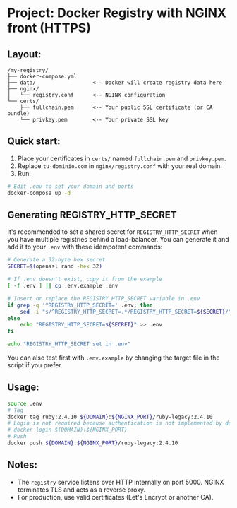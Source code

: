 # Project: Docker Registry with NGINX front (HTTPS)

## Layout:

    /my-registry/
    ├── docker-compose.yml
    ├── data/                  <-- Docker will create registry data here
    ├── nginx/
    │   └── registry.conf      <-- NGINX configuration
    └── certs/
        ├── fullchain.pem      <-- Your public SSL certificate (or CA bundle)
        └── privkey.pem        <-- Your private SSL key

## Quick start:

1. Place your certificates in `certs/` named `fullchain.pem` and `privkey.pem`.
2. Replace `tu-dominio.com` in `nginx/registry.conf` with your real domain.
3. Run:

```bash
# Edit .env to set your domain and ports
docker-compose up -d
```

## Generating REGISTRY_HTTP_SECRET

It's recommended to set a shared secret for `REGISTRY_HTTP_SECRET` when you have multiple registries behind a load-balancer.
You can generate it and add it to your `.env` with these idempotent commands:

```bash
# Generate a 32-byte hex secret
SECRET=$(openssl rand -hex 32)

# If .env doesn't exist, copy it from the example
[ -f .env ] || cp .env.example .env

# Insert or replace the REGISTRY_HTTP_SECRET variable in .env
if grep -q '^REGISTRY_HTTP_SECRET=' .env; then
    sed -i "s/^REGISTRY_HTTP_SECRET=.*/REGISTRY_HTTP_SECRET=${SECRET}/" .env
else
    echo "REGISTRY_HTTP_SECRET=${SECRET}" >> .env
fi

echo "REGISTRY_HTTP_SECRET set in .env"
```

You can also test first with `.env.example` by changing the target file in the script if you prefer.

## Usage:

```bash
source .env
# Tag
docker tag ruby:2.4.10 ${DOMAIN}:${NGINX_PORT}/ruby-legacy:2.4.10
# Login is not required because authentication is not implemented by default
# docker login ${DOMAIN}:${NGINX_PORT}
# Push
docker push ${DOMAIN}:${NGINX_PORT}/ruby-legacy:2.4.10
```

## Notes:
- The `registry` service listens over HTTP internally on port 5000. NGINX terminates TLS and acts as a reverse proxy.
- For production, use valid certificates (Let's Encrypt or another CA).
